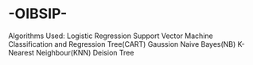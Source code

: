 # -OIBSIP-
Algorithms Used:
Logistic Regression
Support Vector Machine
Classification and Regression Tree(CART)
Gaussion Naive Bayes(NB) 
K-Nearest Neighbour(KNN) 
Deision Tree
